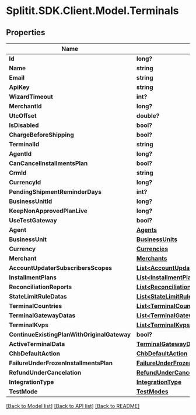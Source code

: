 # Splitit.SDK.Client.Model.Terminals
## Properties

Name | Type | Description | Notes
------------ | ------------- | ------------- | -------------
**Id** | **long?** |  | 
**Name** | **string** |  | [optional] 
**Email** | **string** |  | [optional] 
**ApiKey** | **string** |  | [optional] 
**WizardTimeout** | **int?** |  | 
**MerchantId** | **long?** |  | 
**UtcOffset** | **double?** |  | 
**IsDisabled** | **bool?** |  | 
**ChargeBeforeShipping** | **bool?** |  | 
**TerminalId** | **string** |  | [optional] 
**AgentId** | **long?** |  | 
**CanCancelInstallmentsPlan** | **bool?** |  | 
**CrmId** | **string** |  | [optional] 
**CurrencyId** | **long?** |  | [optional] 
**PendingShipmentReminderDays** | **int?** |  | 
**BusinessUnitId** | **long?** |  | 
**KeepNonApprovedPlanLive** | **long?** |  | 
**UseTestGateway** | **bool?** |  | 
**Agent** | [**Agents**](Agents.md) |  | [optional] 
**BusinessUnit** | [**BusinessUnits**](BusinessUnits.md) |  | [optional] 
**Currency** | [**Currencies**](Currencies.md) |  | [optional] 
**Merchant** | [**Merchants**](Merchants.md) |  | [optional] 
**AccountUpdaterSubscribersScopes** | [**List&lt;AccountUpdaterSubscribersScopes&gt;**](AccountUpdaterSubscribersScopes.md) |  | [optional] 
**InstallmentPlans** | [**List&lt;InstallmentPlans&gt;**](InstallmentPlans.md) |  | [optional] 
**ReconciliationReports** | [**List&lt;ReconciliationReports&gt;**](ReconciliationReports.md) |  | [optional] 
**StateLimitRuleDatas** | [**List&lt;StateLimitRuleDatas&gt;**](StateLimitRuleDatas.md) |  | [optional] 
**TerminalCountries** | [**List&lt;TerminalCountries&gt;**](TerminalCountries.md) |  | [optional] 
**TerminalGatewayDatas** | [**List&lt;TerminalGatewayDatas&gt;**](TerminalGatewayDatas.md) |  | [optional] 
**TerminalKvps** | [**List&lt;TerminalKvps&gt;**](TerminalKvps.md) |  | [optional] 
**ContinueExistingPlanWithOriginalGateway** | **bool?** |  | 
**ActiveTerminalData** | [**TerminalGatewayDatas**](TerminalGatewayDatas.md) |  | [optional] 
**ChbDefaultAction** | [**ChbDefaultAction**](ChbDefaultAction.md) |  | 
**FailureUnderFrozenInstallmentsPlan** | [**FailureUnderFrozenInstallmentsPlan**](FailureUnderFrozenInstallmentsPlan.md) |  | 
**RefundUnderCancelation** | [**RefundUnderCancelation**](RefundUnderCancelation.md) |  | 
**IntegrationType** | [**IntegrationType**](IntegrationType.md) |  | 
**TestMode** | [**TestModes**](TestModes.md) |  | 

[[Back to Model list]](../README.md#documentation-for-models) [[Back to API list]](../README.md#documentation-for-api-endpoints) [[Back to README]](../README.md)

